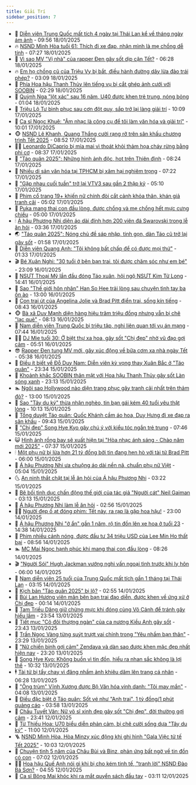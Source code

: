 ```yaml
---
title: Giải Trí
sidebar_position: 7
---
```


<!-- dantri-giai-tri:START -->
- 🤩 [Diễn viên Trung Quốc mất tích 4 ngày tại Thái Lan kể về tháng ngày ám ảnh](https://dantri.com.vn/giai-tri/dien-vien-trung-quoc-mat-tich-4-ngay-tai-thai-lan-ke-ve-thang-ngay-am-anh-20250118105543322.htm) - 09:56 18/01/2025
- 🔥 [NSND Minh Hòa tuổi 61: Thích đi xe đạp, nhận mình là mẹ chồng dễ tính](https://dantri.com.vn/giai-tri/nsnd-minh-hoa-tuoi-61-thich-di-xe-dap-nhan-minh-la-me-chong-de-tinh-20250115003751153.htm) - 07:27 18/01/2025
- 🚀 [Vì sao MV &quot;Vị nhà&quot; của rapper Đen gây sốt dịp cận Tết?](https://dantri.com.vn/giai-tri/vi-sao-mv-vi-nha-cua-rapper-den-gay-sot-dip-can-tet-20250118092705019.htm) - 06:28 18/01/2025
- 🔥 [Em họ chồng cũ của Triệu Vy bị bắt, điều hành đường dây lừa đảo trái phép?](https://dantri.com.vn/giai-tri/em-ho-chong-cu-cua-trieu-vy-bi-bat-dieu-hanh-duong-day-lua-dao-trai-phep-20250118095520126.htm) - 03:09 18/01/2025
- 🌈 [Phía Hoa hậu Thanh Thủy lên tiếng vụ bị cắt ghép ảnh cưới với SOOBIN](https://dantri.com.vn/giai-tri/phia-hoa-hau-thanh-thuy-len-tieng-vu-bi-cat-ghep-anh-cuoi-voi-soobin-20250118080844538.htm) - 02:29 18/01/2025
- 📝 [Quỳnh Nga &quot;lột xác&quot; sau 16 năm, U40 được khen trẻ trung, nóng bỏng](https://dantri.com.vn/giai-tri/quynh-nga-lot-xac-sau-16-nam-u40-duoc-khen-tre-trung-nong-bong-20250114224122010.htm) - 01:04 18/01/2025
- 💪 [Triệu Lộ Tư bình phục sau cơn đột quỵ, sắp trở lại làng giải trí](https://dantri.com.vn/giai-tri/trieu-lo-tu-binh-phuc-sau-con-dot-quy-sap-tro-lai-lang-giai-tri-20250117093512759.htm) - 10:09 17/01/2025
- 🤡 [Ca sĩ Ngọc Khuê: &quot;Âm nhạc là công cụ để tôi làm văn hóa và giải trí&quot;](https://dantri.com.vn/giai-tri/ca-si-ngoc-khue-am-nhac-la-cong-cu-de-toi-lam-van-hoa-va-giai-tri-20250117163520144.htm) - 10:01 17/01/2025
- 🐵 [NSND Lê Khanh, Quang Thắng cười rạng rỡ trên sân khấu chương trình Tết 2025](https://dantri.com.vn/giai-tri/nsnd-le-khanh-quang-thang-cuoi-rang-ro-tren-san-khau-chuong-trinh-tet-2025-20250116205757468.htm) - 08:52 17/01/2025
- 🧑‍🏫 [Leonardo DiCaprio bị mỉa mai vì thoát khỏi thảm họa cháy rừng bằng phi cơ](https://dantri.com.vn/giai-tri/leonardo-dicaprio-bi-mia-mai-vi-thoat-khoi-tham-hoa-chay-rung-bang-phi-co-20250117120612556.htm) - 08:37 17/01/2025
- 💂 [&quot;Táo quân 2025&quot;: Những hình ảnh độc, hot trên Thiên đình](https://dantri.com.vn/giai-tri/tao-quan-2025-nhung-hinh-anh-doc-hot-tren-thien-dinh-20250117142710451.htm) - 08:24 17/01/2025
- 🤠 [Nhiều di sản văn hóa tại TPHCM bị xâm hại nghiêm trọng](https://dantri.com.vn/giai-tri/nhieu-di-san-van-hoa-tai-tphcm-bi-xam-hai-nghiem-trong-20250117105831702.htm) - 07:22 17/01/2025
- 🫶 [&quot;Gặp nhau cuối tuần&quot; trở lại VTV3 sau gần 2 thập kỷ](https://dantri.com.vn/giai-tri/gap-nhau-cuoi-tuan-tro-lai-vtv3-sau-gan-2-thap-ky-20250117115941616.htm) - 05:10 17/01/2025
- 🦏 [Phim cổ trang 19+ khiến nữ chính đòi cắt cảnh khỏa thân, khán giả tranh cãi](https://dantri.com.vn/giai-tri/phim-co-trang-19-khien-nu-chinh-doi-cat-canh-khoa-than-khan-gia-tranh-cai-20250117105150970.htm) - 05:02 17/01/2025
- 🧰 [Puka mang thai con đầu lòng, được chồng và mẹ chồng hết mực cưng chiều](https://dantri.com.vn/giai-tri/puka-mang-thai-con-dau-long-duoc-chong-va-me-chong-het-muc-cung-chieu-20250113065959584.htm) - 05:00 17/01/2025
- 🕯 [Á hậu Phương Nhi diện áo dài đính hơn 200 viên đá Swarovski trong lễ ăn hỏi](https://dantri.com.vn/giai-tri/a-hau-phuong-nhi-dien-ao-dai-dinh-hon-200-vien-da-swarovski-trong-le-an-hoi-20250117100319242.htm) - 03:36 17/01/2025
- 🌏 [&quot;Táo quân 2025&quot;: Nóng chủ đề sáp nhập, tinh gọn, dàn Táo cũ trở lại gây sốt](https://dantri.com.vn/giai-tri/tao-quan-2025-nong-chu-de-sap-nhap-tinh-gon-dan-tao-cu-tro-lai-gay-sot-20250117075734161.htm) - 01:58 17/01/2025
- 🌈 [Diễn viên Quang Anh: &quot;Tôi không bất chấp để có được mọi thứ&quot;](https://dantri.com.vn/giai-tri/dien-vien-quang-anh-toi-khong-bat-chap-de-co-duoc-moi-thu-20250109102808637.htm) - 01:33 17/01/2025
- 🎬 [Bé Xuân Nghi: &quot;30 tuổi ở bên bạn trai, tôi được chăm sóc như em bé&quot;](https://dantri.com.vn/giai-tri/be-xuan-nghi-30-tuoi-o-ben-ban-trai-toi-duoc-cham-soc-nhu-em-be-20250110205601840.htm) - 23:09 16/01/2025
- 👀 [NSƯT Thoại Mỹ lần đầu đóng Táo xuân, hội ngộ NSƯT Kim Tử Long](https://dantri.com.vn/giai-tri/nsut-thoai-my-lan-dau-dong-tao-xuan-hoi-ngo-nsut-kim-tu-long-20250116155530877.htm) - 14:41 16/01/2025
- 🧰 [Sao &quot;Thế giới hôn nhân&quot; Han So Hee trải lòng sau chuyện tình tay ba ồn ào](https://dantri.com.vn/giai-tri/sao-the-gioi-hon-nhan-han-so-hee-trai-long-sau-chuyen-tinh-tay-ba-on-ao-20250113101009774.htm) - 13:00 16/01/2025
- 🧰 [Con trai út của Angelina Jolie và Brad Pitt điển trai, sống kín tiếng](https://dantri.com.vn/giai-tri/con-trai-ut-cua-angelina-jolie-va-brad-pitt-dien-trai-song-kin-tieng-20250116101443402.htm) - 08:43 16/01/2025
- 🐵 [Bà xã Duy Mạnh diện hàng hiệu trăm triệu đồng nhưng vẫn bị chê &quot;lạc quẻ&quot;](https://dantri.com.vn/giai-tri/ba-xa-duy-manh-dien-hang-hieu-tram-trieu-dong-nhung-van-bi-che-lac-que-20250114171145896.htm) - 08:13 16/01/2025
- 🐘 [Nam diễn viên Trung Quốc bị triệu tập, nghi liên quan tới vụ án mạng](https://dantri.com.vn/giai-tri/nam-dien-vien-trung-quoc-bi-trieu-tap-nghi-lien-quan-toi-vu-an-mang-20250116105345581.htm) - 07:44 16/01/2025
- 🧑‍💻 [DJ Mie tuổi 30: Ở biệt thự xa hoa, gây sốt &quot;Chị đẹp&quot; nhờ vũ đạo gợi cảm](https://dantri.com.vn/giai-tri/dj-mie-tuoi-30-o-biet-thu-xa-hoa-gay-sot-chi-dep-nho-vu-dao-goi-cam-20250116003804122.htm) - 05:51 16/01/2025
- 😎 [Rapper Đen tung MV mới, gây xúc động về bữa cơm xa nhà ngày Tết](https://dantri.com.vn/giai-tri/rapper-den-tung-mv-moi-gay-xuc-dong-ve-bua-com-xa-nha-ngay-tet-20250116101538186.htm) - 05:38 16/01/2025
- 🧰 [Điều ít biết về Đỗ Duy Nam: Diễn viên kỳ vọng thay Xuân Bắc ở &quot;Táo quân&quot;](https://dantri.com.vn/giai-tri/dieu-it-biet-ve-do-duy-nam-dien-vien-ky-vong-thay-xuan-bac-o-tao-quan-20250115141640957.htm) - 23:34 15/01/2025
- 🧰 [Khoảnh khắc SOOBIN thân mật với Hoa hậu Thanh Thủy gây sốt Làn sóng xanh](https://dantri.com.vn/giai-tri/khoanh-khac-soobin-than-mat-voi-hoa-hau-thanh-thuy-gay-sot-lan-song-xanh-20250116013411671.htm) - 23:13 15/01/2025
- 🏊 [Ngôi sao Hollywood nào diện trang phục gây tranh cãi nhất trên thảm đỏ?](https://dantri.com.vn/giai-tri/ngoi-sao-hollywood-nao-dien-trang-phuc-gay-tranh-cai-nhat-tren-tham-do-20250110162531001.htm) - 13:00 15/01/2025
- 🌋 [Sao &quot;Tây du ký&quot; thừa nhận nghèo, tin bạn gái kém 40 tuổi yêu thật lòng](https://dantri.com.vn/giai-tri/sao-tay-du-ky-thua-nhan-ngheo-tin-ban-gai-kem-40-tuoi-yeu-that-long-20250114093505698.htm) - 10:13 15/01/2025
- 🔭 [Tổng duyệt Táo quân: Quốc Khánh cầm áo hoa, Duy Hưng đi xe đạp ra sân khấu](https://dantri.com.vn/giai-tri/tong-duyet-tao-quan-quoc-khanh-cam-ao-hoa-duy-hung-di-xe-dap-ra-san-khau-20250115154224248.htm) - 09:43 15/01/2025
- 📝 [&quot;Chị đẹp&quot; Song Hye Kyo gây chú ý với kiểu tóc ngắn trẻ trung](https://dantri.com.vn/giai-tri/chi-dep-song-hye-kyo-gay-chu-y-voi-kieu-toc-ngan-tre-trung-20250115115621974.htm) - 07:46 15/01/2025
- 😺 [Hình ảnh rồng bay sẽ xuất hiện tại &quot;Hòa nhạc ánh sáng - Chào năm mới 2025&quot;](https://dantri.com.vn/giai-tri/hinh-anh-rong-bay-se-xuat-hien-tai-hoa-nhac-anh-sang-chao-nam-moi-2025-20250115132125902.htm) - 07:37 15/01/2025
- 🕯 [Một phụ nữ bị lừa hơn 21 tỷ đồng bởi tin đang hẹn hò với tài tử Brad Pitt](https://dantri.com.vn/giai-tri/mot-phu-nu-bi-lua-hon-21-ty-dong-boi-tin-dang-hen-ho-voi-tai-tu-brad-pitt-20250115101343856.htm) - 06:00 15/01/2025
- 🦄 [Á hậu Phương Nhi ưa chuộng áo dài nền nã, chuẩn phụ nữ Việt](https://dantri.com.vn/giai-tri/a-hau-phuong-nhi-ua-chuong-ao-dai-nen-na-chuan-phu-nu-viet-20250115085236078.htm) - 05:04 15/01/2025
- 🌜 [An ninh thắt chặt tại lễ ăn hỏi của Á hậu Phương Nhi](https://dantri.com.vn/giai-tri/an-ninh-that-chat-tai-le-an-hoi-cua-a-hau-phuong-nhi-20250115100021477.htm) - 03:22 15/01/2025
- 👹 [Bê bối tình dục chấn động thế giới của tác giả &quot;Người cát&quot; Neil Gaiman](https://dantri.com.vn/giai-tri/be-boi-tinh-duc-chan-dong-the-gioi-cua-tac-gia-nguoi-cat-neil-gaiman-20250115091809941.htm) - 03:13 15/01/2025
- 🚀 [Á hậu Phương Nhi làm lễ ăn hỏi](https://dantri.com.vn/giai-tri/a-hau-phuong-nhi-lam-le-an-hoi-20250115094701766.htm) - 02:56 15/01/2025
- 🧑‍💻 [Người đẹp ồ ạt đóng phim: Tết này, ra rạp là gặp hoa hậu!](https://dantri.com.vn/giai-tri/nguoi-dep-o-at-dong-phim-tet-nay-ra-rap-la-gap-hoa-hau-20241226112441607.htm) - 23:00 14/01/2025
- 🦩 [Á hậu Phương Nhi &quot;ở ẩn&quot; gần 1 năm, rộ tin đồn lên xe hoa ở tuổi 23](https://dantri.com.vn/giai-tri/a-hau-phuong-nhi-o-an-gan-1-nam-ro-tin-don-len-xe-hoa-o-tuoi-23-20250114200547549.htm) - 14:38 14/01/2025
- 💫 [Phim nhiều cảnh nóng, được đầu tư 34 triệu USD của Lee Min Ho thất bại](https://dantri.com.vn/giai-tri/phim-nhieu-canh-nong-duoc-dau-tu-34-trieu-usd-cua-lee-min-ho-that-bai-20250114120825000.htm) - 08:56 14/01/2025
- 🏊 [MC Mai Ngọc hạnh phúc khi mang thai con đầu lòng](https://dantri.com.vn/giai-tri/mc-mai-ngoc-hanh-phuc-khi-mang-thai-con-dau-long-20250114143030489.htm) - 08:26 14/01/2025
- 🎬 [&quot;Người Sói&quot; Hugh Jackman vướng nghi vấn ngoại tình trước khi ly hôn](https://dantri.com.vn/giai-tri/nguoi-soi-hugh-jackman-vuong-nghi-van-ngoai-tinh-truoc-khi-ly-hon-20250114105509311.htm) - 06:00 14/01/2025
- 💃 [Nam diễn viên 25 tuổi của Trung Quốc mất tích gần 1 tháng tại Thái Lan](https://dantri.com.vn/giai-tri/nam-dien-vien-25-tuoi-cua-trung-quoc-mat-tich-gan-1-thang-tai-thai-lan-20250114085326830.htm) - 03:15 14/01/2025
- 🌊 [Kịch bản &quot;Táo quân 2025&quot; bị lộ?](https://dantri.com.vn/giai-tri/kich-ban-tao-quan-2025-bi-lo-20250113233500220.htm) - 02:55 14/01/2025
- 🧰 [Bùi Lan Hương viên mãn bên bạn trai đạo diễn, được khen về ứng xử ở Chị đẹp](https://dantri.com.vn/giai-tri/bui-lan-huong-vien-man-ben-ban-trai-dao-dien-duoc-khen-ve-ung-xu-o-chi-dep-20250103123000606.htm) - 00:14 14/01/2025
- 🦣 [Tam Triều Dâng giữ chừng mực khi đóng cùng Võ Cảnh để tránh gây hiểu lầm](https://dantri.com.vn/giai-tri/tam-trieu-dang-giu-chung-muc-khi-dong-cung-vo-canh-de-tranh-gay-hieu-lam-20250114052758661.htm) - 23:54 13/01/2025
- 🥷 [Tiết mục &quot;Cô đôi thượng ngàn&quot; của ca nương Kiều Anh gây sốt](https://dantri.com.vn/giai-tri/tiet-muc-co-doi-thuong-ngan-cua-ca-nuong-kieu-anh-gay-sot-20250113215641216.htm) - 23:43 13/01/2025
- 🦏 [Trần Ngọc Vàng từng suýt trượt vai chính trong &quot;Yêu nhầm bạn thân&quot;](https://dantri.com.vn/giai-tri/tran-ngoc-vang-tung-suyt-truot-vai-chinh-trong-yeu-nham-ban-than-20250113203315631.htm) - 23:29 13/01/2025
- 🫶 [&quot;Nữ chiến binh gợi cảm&quot; Zendaya và dàn sao được khen mặc đẹp nhất hiện nay](https://dantri.com.vn/giai-tri/nu-chien-binh-goi-cam-zendaya-va-dan-sao-duoc-khen-mac-dep-nhat-hien-nay-20250110090556941.htm) - 23:20 13/01/2025
- 💼 [Song Hye Kyo: Không buồn vì tin đồn, hiểu ra nhan sắc không là lợi thế](https://dantri.com.vn/giai-tri/song-hye-kyo-khong-buon-vi-tin-don-hieu-ra-nhan-sac-khong-la-loi-the-20250113140056686.htm) - 10:32 13/01/2025
- 🕴 [Tài tử bị tẩy chay vì đăng nhầm ảnh khiêu dâm lên trang cá nhân](https://dantri.com.vn/giai-tri/tai-tu-bi-tay-chay-vi-dang-nham-anh-khieu-dam-len-trang-ca-nhan-20250113090515102.htm) - 06:28 13/01/2025
- 🐲 [&quot;Ông trùm&quot; Vĩnh Xương được Bộ Văn hóa vinh danh: &quot;Tôi may mắn&quot;](https://dantri.com.vn/giai-tri/ong-trum-vinh-xuong-duoc-bo-van-hoa-vinh-danh-toi-may-man-20250113001028771.htm) - 04:08 13/01/2025
- 🐘 [Điều đặc biệt ở Táo quân: Sốt vé như &quot;Anh trai&quot;, 1 tỷ đồng/1 phút quảng cáo](https://dantri.com.vn/giai-tri/dieu-dac-biet-o-tao-quan-sot-ve-nhu-anh-trai-1-ty-dong1-phut-quang-cao-20250113012335006.htm) - 03:58 13/01/2025
- 🤭 [Châu Tuyết Vân: Nữ võ sĩ xinh đẹp gây sốt &quot;Chị đẹp&quot;, đời thường gợi cảm](https://dantri.com.vn/giai-tri/chau-tuyet-van-nu-vo-si-xinh-dep-gay-sot-chi-dep-doi-thuong-goi-cam-20250107113817202.htm) - 23:41 12/01/2025
- 💯 [Từ Thiếu Hoa: U70 biểu diễn phản cảm, bị chê cười sống dựa &quot;Tây du ký&quot;](https://dantri.com.vn/giai-tri/tu-thieu-hoa-u70-bieu-dien-phan-cam-bi-che-cuoi-song-dua-tay-du-ky-20250112095456718.htm) - 11:00 12/01/2025
- 🪜 [NSND Minh Hòa, Hòa Minzy xúc động khi ghi hình &quot;Gala Việc tử tế Tết 2025&quot;](https://dantri.com.vn/giai-tri/nsnd-minh-hoa-hoa-minzy-xuc-dong-khi-ghi-hinh-gala-viec-tu-te-tet-2025-20250112154843389.htm) - 10:03 12/01/2025
- 👹 [Chuyện tình 5 năm của Châu Bùi và Binz, phản ứng bất ngờ về tin đồn có con](https://dantri.com.vn/giai-tri/chuyen-tinh-5-nam-cua-chau-bui-va-binz-phan-ung-bat-ngo-ve-tin-don-co-con-20250110124425915.htm) - 07:02 12/01/2025
- 🧑‍🏫 [Hoa hậu Quế Anh nói gì khi bị cho kém tinh tế, &quot;tranh lời&quot; NSND Đào Bá Sơn?](https://dantri.com.vn/giai-tri/hoa-hau-que-anh-noi-gi-khi-bi-cho-kem-tinh-te-tranh-loi-nsnd-dao-ba-son-20250112093530489.htm) - 04:55 12/01/2025
- 🐘 [Ca sĩ Bông Mai khóc khi ra mắt quyển sách đầu tay](https://dantri.com.vn/giai-tri/ca-si-bong-mai-khoc-khi-ra-mat-quyen-sach-dau-tay-20250112095613866.htm) - 03:11 12/01/2025<!-- dantri-giai-tri:END -->
